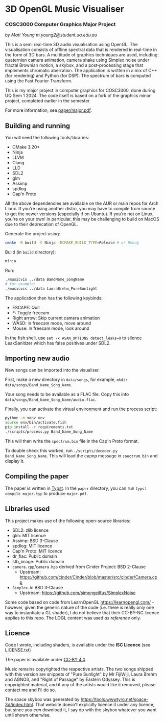 # 3D OpenGL Music Visualiser
### COSC3000 Computer Graphics Major Project
_by Matt Young <m.young2@student.uq.edu.au>_

This is a semi real-time 3D audio visualisation using OpenGL. The visualisation consists of offline spectral
data that is rendered in real-time in the form of 3D bars. A multitude of graphics techniques are used,
including: quaternion camera animation, camera shake using Simplex noise under fractal Brownian motion, a
skybox, and a post-processing stage that implements chromatic aberration. The application is written in a mix
of C++ (for rendering) and Python (for DSP). The spectrum of bars is computed using the Fast Fourier
Transform.

This is my major project in computer graphics for COSC3000, done during UQ Sem 1 2024. The code itself is
based on a fork of the graphics minor project, completed earlier in the semester.

For more information, see [paper/major.pdf](paper/major.pdf).

## Building and running
You will need the following tools/libraries: 
- CMake 3.20+
- Ninja
- LLVM
- Clang
- LLD
- SDL2
- glm
- Assimp
- spdlog
- Cap'n Proto

All the above dependencies are available on the AUR or main repos for Arch Linux. If you're using another
distro, you may have to compile from source to get the newer versions (especially if on Ubuntu). If you're
not on Linux, you're on your own! In particular, this may be challenging to build on MacOS due to their
deprecation of OpenGL.

Generate the project using:
```bash
cmake -B build -G Ninja -DCMAKE_BUILD_TYPE=Release # or Debug
```

Build (in `build` directory):

```bash
ninja
```

Run:

```bash
./musicvis ../data BandName_SongName
# for example:
./musicvis ../data LauraBrehm_PureSunlight
```

The application then has the following keybinds:

- ESCAPE: Quit
- F: Toggle freecam
- Right arrow: Skip current camera animation
- WASD: In freecam mode, move around
- Mouse: In freecam mode, look around

In the fish shell, use `set -x ASAN_OPTIONS detect_leaks=0` to silence LeakSanitizer which has false positives
under SDL2.

## Importing new audio
New songs can be imported into the visualiser.

First, make a new directory in `data/songs`, for example, `mkdir data/songs/Band_Name_Song_Name`.

Your song needs to be available as a FLAC file. Copy this into `data/songs/Band_Name_Song_Name/audio.flac`.

Finally, you can activate the virtual environment and run the process script:

```bash
python -m venv env
source env/bin/activate.fish
pip install -r requirements.txt
./scripts/process.py Band_Name_Song_Name
```

This will then write the `spectrum.bin` file in the Cap'n Proto format.

To double check this worked, run `./scripts/decoder.py Band_Name_Song_Name`. This will load the capnp message
in `spectrum.bin` and display it.

## Compiling the paper
The paper is written in [Typst](https://github.com/typst/typst). In the `paper` directory, you can run `typst
compile major.typ` to produce `major.pdf`.

## Libraries used
This project makes use of the following open-source libraries:

- SDL2: zlib licence
- glm: MIT licence
- Assimp: BSD 3-Clause
- spdlog: MIT licence
- Cap'n Proto: MIT licence
- dr_flac: Public domain
- stb_image: Public domain
- `camera.cpp`/`camera.hpp` derived from Cinder Project: BSD 2-Clause
    - Upstream: https://github.com/cinder/Cinder/blob/master/src/cinder/Camera.cpp
- `Simplex.h`: BSD 3-Clause
    - Upstream: https://github.com/simongeilfus/SimplexNoise

Some code based on code from LearnOpenGL https://learnopengl.com/ - however, given the generic nature of the
code (i.e. there is really only one way to instantiate a GL shader), I do not believe that their CC-BY-NC
licence applies to this repo. The LOGL content was used _as reference_ only.

## Licence
Code I wrote, including shaders, is available under the **ISC Licence** (see LICENSE.txt)

The paper is available under [CC-BY 4.0](https://creativecommons.org/licenses/by/4.0/).

Music remains copyrighted the respective artists. The two songs shipped with this version are snippets of
"Pure Sunlight" by Mr FijiWiji, Laura Brehm and AGNO3, and "Right of Passage" by Eastern Odyssey. This is
copyrighted material, and if any of the artists would like it removed, please contact me and I'll do so.

The space skybox was generated by https://tools.wwwtyro.net/space-3d/index.html. That website doesn't
explicitly licence it under any licence, but since you _can_ download it, I say do with the skybox whatever
you want until shown otherwise.
